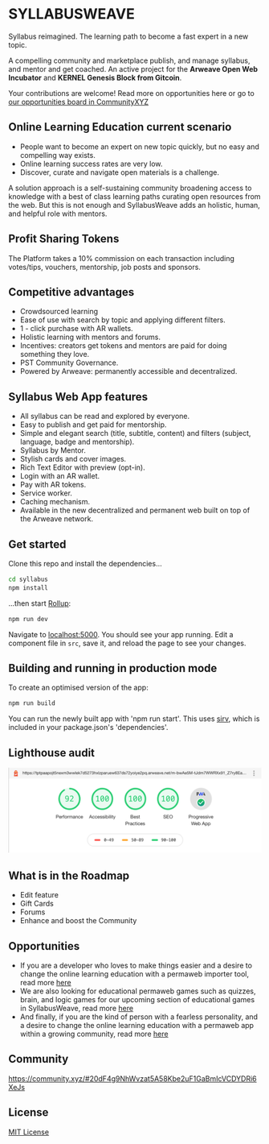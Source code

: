 # SYLLABUSWEAVE
Syllabus reimagined.
The learning path to become a fast expert in a new topic.

A compelling community and marketplace publish, and manage syllabus, and mentor and get coached.
An active project for the **Arweave Open Web Incubator** and **KERNEL Genesis Block from Gitcoin**.

Your contributions are welcome! Read more on opportunities here or go to [our opportunities board in CommunityXYZ](https://community.xyz/#20dF4g9NhWvzat5A58Kbe2uF1GaBmIcVCDYDRi6XeJs/opportunity)

## Online Learning Education current scenario
- People want to become an expert on new topic quickly, but no easy and compelling way exists.
- Online learning success rates are very low.
- Discover, curate and navigate open materials is a challenge.

A solution approach is a self-sustaining community broadening access to knowledge with a best of class learning paths curating open resources from the web. But this is not enough and SyllabusWeave adds an holistic, human, and helpful role with mentors.


## Profit Sharing Tokens
The Platform takes a 10% commission on each transaction including votes/tips, vouchers, mentorship, job posts and sponsors.


## Competitive advantages
- Crowdsourced learning
- Ease of use with search by topic and applying different filters.
- 1 - click purchase with AR wallets.
- Holistic learning with mentors and forums.
- Incentives: creators get tokens and mentors are paid for doing something they love.
- PST Community Governance.
- Powered by Arweave: permanently accessible and decentralized.


## Syllabus Web App features
- All syllabus can be read and explored by everyone.
- Easy to publish and get paid for mentorship.
- Simple and elegant search (title, subtitle, content) and filters (subject, language, badge and mentorship).
- Syllabus by Mentor.
- Stylish cards and cover images.
- Rich Text Editor with preview (opt-in).
- Login with an AR wallet.
- Pay with AR tokens.
- Service worker.
- Caching mechanism.
- Available in the new decentralized and permanent web built on top of the Arweave network.



## Get started
Clone this repo and install the dependencies...

```bash
cd syllabus
npm install
```

...then start [Rollup](https://rollupjs.org):

```bash
npm run dev
```

Navigate to [localhost:5000](http://localhost:5000). You should see your app running. Edit a component file in `src`, save it, and reload the page to see your changes.


## Building and running in production mode
To create an optimised version of the app:

```bash
npm run build
```

You can run the newly built app with 'npm run start'. This uses [sirv](https://github.com/lukeed/sirv), which is included in your package.json's 'dependencies'.


## Lighthouse audit
![alt text](https://github.com/ivanmolto/syllabus/blob/master/lighthouse-audit.png)


## What is in the Roadmap
- Edit feature
- Gift Cards
- Forums
- Enhance and boost the Community

## Opportunities
- If you are a developer who loves to make things easier and a desire to change the online learning education with a permaweb importer tool, read more [here](https://community.xyz/opportunity#AORXR6I8bxBEzs-dS6X47ORWmWgDzy8y28GDMC2BD-8)
- We are also looking for educational permaweb games such as quizzes, brain, and logic games for our upcoming section of educational games in SyllabusWeave, read more [here](https://community.xyz/opportunity#hJrGNzzYGwofrICExR8J2Vt5HS2ByfEO02WRTpFQAB8)
- And finally, if you are the kind of person with a fearless personality, and a desire to change the online learning education with a permaweb app within a growing community, read more [here](https://community.xyz/opportunity#2TbOrzc3x-1vStnuIkaKs2gH3arUX65z-90h_VrkRcc)


## Community
https://community.xyz/#20dF4g9NhWvzat5A58Kbe2uF1GaBmIcVCDYDRi6XeJs

## License
[MIT License](https://github.com/ivanmolto/syllabus/blob/master/LICENSE)

